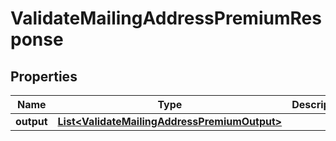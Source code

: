 

# ValidateMailingAddressPremiumResponse


## Properties

Name | Type | Description | Notes
------------ | ------------- | ------------- | -------------
**output** | [**List&lt;ValidateMailingAddressPremiumOutput&gt;**](ValidateMailingAddressPremiumOutput.md) |  |  [optional]



